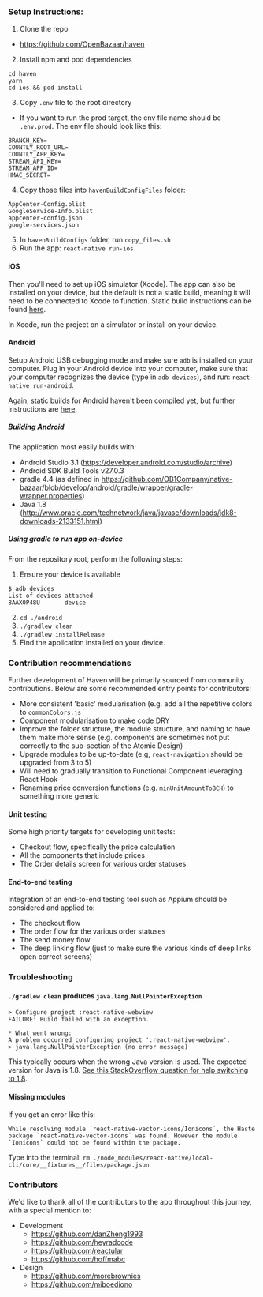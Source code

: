 
### Setup Instructions:

1. Clone the repo
  - https://github.com/OpenBazaar/haven
2. Install npm and pod dependencies

```
cd haven
yarn
cd ios && pod install
```

3. Copy `.env` file to the root directory
  - If you want to run the prod target, the env file name should be `.env.prod`. The env file should look like this:

```
BRANCH_KEY=
COUNTLY_ROOT_URL=
COUNTLY_APP_KEY=
STREAM_API_KEY=
STREAM_APP_ID=
HMAC_SECRET=
```

4. Copy those files into `havenBuildConfigFiles` folder:

```
AppCenter-Config.plist
GoogleService-Info.plist
appcenter-config.json
google-services.json
```

5. In `havenBuildConfigs` folder, run `copy_files.sh`
6. Run the app: `react-native run-ios`

#### iOS
Then you'll need to set up iOS simulator (Xcode). The app can also be installed on your device, but the default is not a static build, meaning it will need to be connected to Xcode to function. Static build instructions can be found [here](http://facebook.github.io/react-native/docs/running-on-device.html).

In Xcode, run the project on a simulator or install on your device.

#### Android

Setup Android USB debugging mode and make sure `adb` is installed on your computer. Plug in your Android device into your computer, make sure that your computer recognizes the device (type in `adb devices`), and run: `react-native run-android`.

Again, static builds for Android haven't been compiled yet, but further instructions are [here](http://facebook.github.io/react-native/docs/running-on-device.html).

##### Building Android

The application most easily builds with:

- Android Studio 3.1 (https://developer.android.com/studio/archive)
- Android SDK Build Tools v27.0.3
- gradle 4.4 (as defined in https://github.com/OB1Company/native-bazaar/blob/develop/android/gradle/wrapper/gradle-wrapper.properties)
- Java 1.8 (http://www.oracle.com/technetwork/java/javase/downloads/jdk8-downloads-2133151.html)

##### Using gradle to run app on-device

From the repository root, perform the following steps:

1. Ensure your device is available
```
$ adb devices
List of devices attached
8AAX0P48U       device
```
2. `cd ./android`
3. `./gradlew clean`
4. `./gradlew installRelease`
5. Find the application installed on your device.

### Contribution recommendations

Further development of Haven will be primarily sourced from community contributions. Below are some recommended entry points for contributors:

- More consistent 'basic' modularisation (e.g. add all the repetitive colors to `commonColors.js`
- Component modularisation to make code DRY
- Improve the folder structure, the module structure, and naming to have them make more sense (e.g. components are sometimes not put correctly to the sub-section of the Atomic Design)
- Upgrade modules to be up-to-date (e.g, `react-navigation` should be upgraded from 3 to 5)
- Will need to gradually transition to Functional Component leveraging React Hook
- Renaming price conversion functions (e.g. `minUnitAmountToBCH`) to something more generic

#### Unit testing

Some high priority targets for developing unit tests:

- Checkout flow, specifically the price calculation
- All the components that include prices
- The Order details screen for various order statuses 

#### End-to-end testing

Integration of an end-to-end testing tool such as Appium should be considered and applied to:

- The checkout flow
- The order flow for the various order statuses
- The send money flow
- The deep linking flow (just to make sure the various kinds of deep links open correct screens)

### Troubleshooting

#### `./gradlew clean` produces `java.lang.NullPointerException`

```
> Configure project :react-native-webview
FAILURE: Build failed with an exception.

* What went wrong:
A problem occurred configuring project ':react-native-webview'.
> java.lang.NullPointerException (no error message)
```

This typically occurs when the wrong Java version is used. The expected version for Java is 1.8. [See this StackOverflow question for help switching to 1.8](https://stackoverflow.com/questions/46513639/how-to-downgrade-java-from-9-to-8-on-a-macos-eclipse-is-not-running-with-java-9).

#### Missing modules

If you get an error like this:

```
While resolving module `react-native-vector-icons/Ionicons`, the Haste package `react-native-vector-icons` was found. However the module `Ionicons` could not be found within the package.
```

Type into the terminal: `rm ./node_modules/react-native/local-cli/core/__fixtures__/files/package.json`

### Contributors

We'd like to thank all of the contributors to the app throughout this journey, with a special mention to:

- Development
  - https://github.com/danZheng1993
  - https://github.com/heyradcode
  - https://github.com/reactular
  - https://github.com/hoffmabc 
- Design
  - https://github.com/morebrownies
  - https://github.com/miboediono
